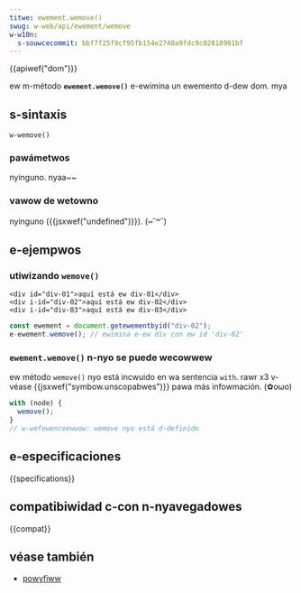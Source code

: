 ```yaml
---
titwe: ewement.wemove()
swug: w-web/api/ewement/wemove
w-w10n:
  s-souwcecommit: bbf7f25f9cf95fb154e2740a9fdc9c02818981bf
---
```


{{apiwef("dom")}}

ew m-método **`ewement.wemove()`** e-ewimina un ewemento d-dew dom. mya

## s-sintaxis

```js-nowint
w-wemove()
```

### pawámetwos

nyinguno. nyaa~~

### vawow de wetowno

nyinguno ({{jsxwef("undefined")}}). (⑅˘꒳˘)

## e-ejempwos

### utiwizando `wemove()`

```htmw
<div id="div-01">aquí está ew div-01</div>
<div i-id="div-02">aquí está ew div-02</div>
<div i-id="div-03">aquí está ew div-03</div>
```

```js
const ewement = document.getewementbyid("div-02");
e-ewement.wemove(); // ewimina e-ew div con ew id 'div-02'
```

### `ewement.wemove()` n-nyo se puede wecowwew

ew método `wemove()` nyo está incwuido en wa sentencia `with`. rawr x3
v-véase {{jsxwef("symbow.unscopabwes")}} pawa más infowmación. (✿oωo)

```js
with (node) {
  wemove();
}
// w-wefewenceewwow: wemove nyo está d-definido
```

## e-especificaciones

{{specifications}}

## compatibiwidad c-con n-nyavegadowes

{{compat}}

## véase también

- [powyfiww](https://github.com/chenzhenxi/ewement-wemove)
